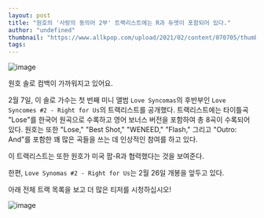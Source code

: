 ```yaml
---
layout: post
title: "원호의 '사랑의 동의어 2부' 트랙리스트에는 R과 듀엣이 포함되어 있다."
author: "undefined"
thumbnail: "https://www.allkpop.com/upload/2021/02/content/070705/thumb/1612699520-tracklist-collage.jpg"
tags: 
---
```



![image](https://www.allkpop.com/upload/2021/02/content/070705/1612699520-tracklist-collage.jpg)

원호 솔로 컴백이 가까워지고 있어요.

2월 7일, 이 솔로 가수는 첫 번째 미니 앨범 `Love Syncomas`의 후반부인 `Love Syncomes #2 - Right for Us`의 트랙리스트를 공개했다. 트랙리스트에는 타이틀곡 "Lose"를 한국어 원곡으로 수록하고 영어 보너스 버전을 포함하여 총 8곡이 수록되어 있다. 원호는 또한 "Lose," "Best Shot," "WENEED," "Flash," 그리고 "Outro: And"를 포함한 꽤 많은 곡들을 쓰는 데 인상적인 참여를 하고 있다.

이 트랙리스트는 또한 원호가 미국 팝-R과 협력했다는 것을 보여준다.

한편, `Love Synomas #2 - Right for Us`는 2월 26일 개봉을 앞두고 있다.

아래 전체 트랙 목록을 보고 더 많은 티저를 시청하십시오!

![image](https://www.allkpop.com/upload/2021/02/content/070654/1612698897-tracklistwonho.jpg)
